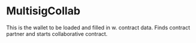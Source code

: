 # MultisigCollab
This is the wallet to be loaded and filled in w. contract data. Finds contract partner and starts collaborative contract.
